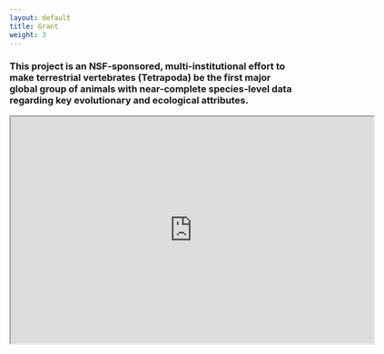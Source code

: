 ```yaml
---
layout: default
title: Grant
weight: 3
---
```


### This project is an NSF-sponsored, multi-institutional effort to make terrestrial vertebrates (Tetrapoda) be the first major global group of animals with near-complete species-level data regarding key evolutionary and ecological attributes. ###

<iframe width="640" height="400" src="http://www.onezoom.org/embeded_tetrapods.htm?view=1&signs=1&common=1&polytomy=3&ltype=2&hltype=2&font=helvetica&colour=3&init=1"></iframe>





